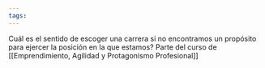```yaml
---
tags:
---
```

Cuál es el sentido de escoger una carrera si no encontramos un propósito para ejercer la posición en la que estamos? Parte del curso de [[Emprendimiento, Agilidad y Protagonismo Profesional]]
